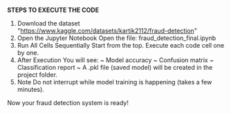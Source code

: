 **STEPS TO EXECUTE THE CODE**

1. Download the dataset "https://www.kaggle.com/datasets/kartik2112/fraud-detection"
2. Open the Jupyter Notebook
      Open the file: fraud_detection_final.ipynb
3. Run All Cells Sequentially
      Start from the top.
      Execute each code cell one by one.
4. After Execution
      You will see:
         ~ Model accuracy
         ~ Confusion matrix
         ~ Classification report
         ~ A .pkl file (saved model) will be created in the project folder.
5. Note
      Do not interrupt while model training is happening (takes a few minutes).


Now your fraud detection system is ready!
